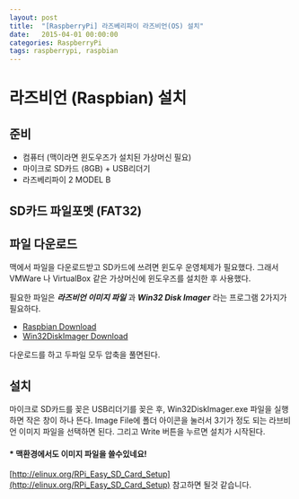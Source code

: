```yaml
---
layout: post
title:  "[RaspberryPi] 라즈베리파이 라즈비언(OS) 설치"
date:   2015-04-01 00:00:00
categories: RaspberryPi
tags: raspberrypi, raspbian
---
```

# 라즈비언 (Raspbian) 설치

## 준비
  - 컴퓨터 (맥이라면 윈도우즈가 설치된 가상머신 필요)
  - 마이크로 SD카드 (8GB) + USB리더기
  - 라즈베리파이 2 MODEL B

## SD카드 파일포멧 (FAT32)


## 파일 다운로드
맥에서 파일을 다운로드받고 SD카드에 쓰려면 윈도우 운영체제가 필요했다. 그래서 VMWare 나 VirtualBox 같은 가상머신에 윈도우즈를 설치한 후 사용했다.

필요한 파일은 ***라즈비언 이미지 파일*** 과 ***Win32 Disk Imager*** 라는 프로그램 2가지가 필요하다.

  - [Raspbian Download](http://downloads.raspberrypi.org/raspbian_latest)
  - [Win32DiskImager Download](http://sourceforge.net/projects/win32diskimager/files/latest/download)

다운로드를 하고 두파일 모두 압축을 풀면된다.

## 설치
마이크로 SD카드를 꽂은 USB리더기를 꽂은 후, 
Win32DiskImager.exe 파일을 실행하면 작은 창이 하나 뜬다. Image File에 폴더 아이콘을 눌러서 3기가 정도 되는 라브비언 이미지 파일을 선택하면 된다. 
그리고
Write 버튼을 누르면 설치가 시작된다.

#### * 맥환경에서도 이미지 파일을 쓸수있네요!
  [http://elinux.org/RPi_Easy_SD_Card_Setup](http://elinux.org/RPi_Easy_SD_Card_Setup) 참고하면 될것 같습니다.